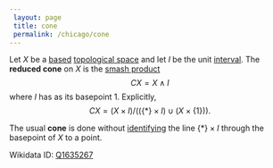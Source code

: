 ```yaml
---
 layout: page
 title: cone
 permalink: /chicago/cone
---
```

Let $X$ be a [based](https://mathgloss.github.io/MathGloss/chicago/based_topological_space) [topological space](https://mathgloss.github.io/MathGloss/chicago/topological_space) and let $I$ be the unit [interval](https://mathgloss.github.io/MathGloss/chicago/interval). The **reduced cone** on $X$ is the [smash product](https://mathgloss.github.io/MathGloss/chicago/smash_product) $$CX = X\wedge I$$ where $I$ has as its basepoint $1$. Explicitly, $$CX = (X\times I)/((\{*\}\times I) \cup (X\times\{1\})).$$ 

The usual **cone** is done without [identifying](https://mathgloss.github.io/MathGloss/chicago/quotient_of_topological_spaces) the line $\{*\}\times I$ through the basepoint of $X$ to a point.

Wikidata ID: [Q1635267](https://www.wikidata.org/wiki/Q1635267)
